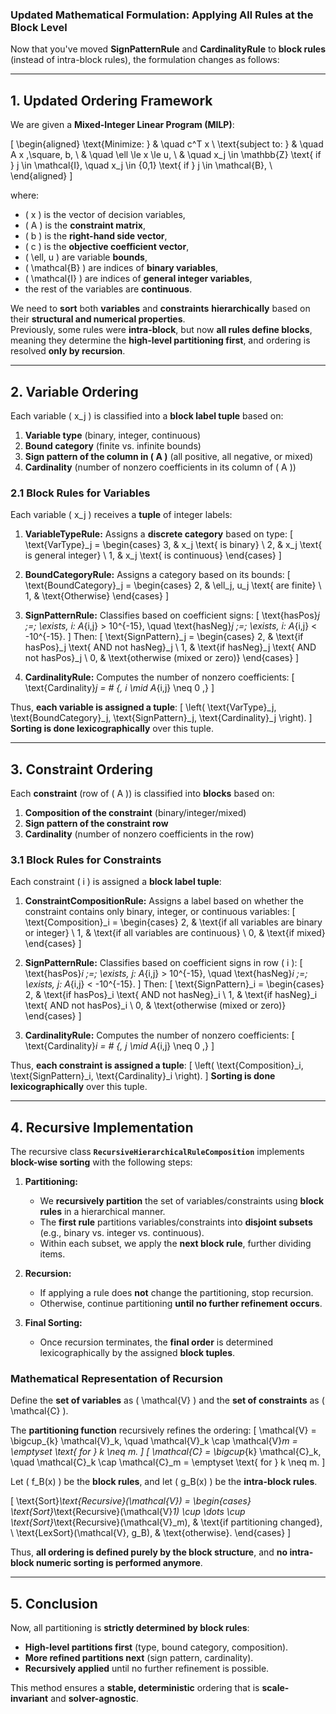 ### **Updated Mathematical Formulation: Applying All Rules at the Block Level**

Now that you've moved **SignPatternRule** and **CardinalityRule** to **block rules** (instead of intra-block rules), the formulation changes as follows:

---

## **1. Updated Ordering Framework**

We are given a **Mixed-Integer Linear Program (MILP)**:

\[
\begin{aligned}
\text{Minimize: } & \quad c^T x \\
\text{subject to: } & \quad A x \,\square\, b, \\
                   & \quad \ell \le x \le u, \\
                   & \quad x_j \in \mathbb{Z} \text{ if } j \in \mathcal{I}, \quad x_j \in \{0,1\} \text{ if } j \in \mathcal{B}, \\
\end{aligned}
\]

where:
- \( x \) is the vector of decision variables,
- \( A \) is the **constraint matrix**,
- \( b \) is the **right-hand side vector**,
- \( c \) is the **objective coefficient vector**,
- \( \ell, u \) are variable **bounds**,
- \( \mathcal{B} \) are indices of **binary variables**,
- \( \mathcal{I} \) are indices of **general integer variables**,
- the rest of the variables are **continuous**.

We need to **sort** both **variables** and **constraints** **hierarchically** based on their **structural and numerical properties**.  
Previously, some rules were **intra-block**, but now **all rules define blocks**, meaning they determine the **high-level partitioning first**, and ordering is resolved **only by recursion**.

---

## **2. Variable Ordering**

Each variable \( x_j \) is classified into a **block label tuple** based on:
1. **Variable type** (binary, integer, continuous)
2. **Bound category** (finite vs. infinite bounds)
3. **Sign pattern of the column in \( A \)** (all positive, all negative, or mixed)
4. **Cardinality** (number of nonzero coefficients in its column of \( A \))

### **2.1 Block Rules for Variables**
Each variable \( x_j \) receives a **tuple** of integer labels:

1. **VariableTypeRule:** Assigns a **discrete category** based on type:
   \[
   \text{VarType}_j =
   \begin{cases}
   3, & x_j \text{ is binary} \\
   2, & x_j \text{ is general integer} \\
   1, & x_j \text{ is continuous}
   \end{cases}
   \]
   
2. **BoundCategoryRule:** Assigns a category based on its bounds:
   \[
   \text{BoundCategory}_j =
   \begin{cases}
   2, & \ell_j, u_j \text{ are finite} \\
   1, & \text{Otherwise}
   \end{cases}
   \]

3. **SignPatternRule:** Classifies based on coefficient signs:
   \[
   \text{hasPos}_j \;=\; \exists\, i: A_{i,j} > 10^{-15}, 
   \quad 
   \text{hasNeg}_j \;=\; \exists\, i: A_{i,j} < -10^{-15}.
   \]
   Then:
   \[
   \text{SignPattern}_j =
   \begin{cases}
   2, & \text{if hasPos}_j \text{ AND not hasNeg}_j \\
   1, & \text{if hasNeg}_j \text{ AND not hasPos}_j \\
   0, & \text{otherwise (mixed or zero)}
   \end{cases}
   \]

4. **CardinalityRule:** Computes the number of nonzero coefficients:
   \[
   \text{Cardinality}_j = \# \{\, i \mid A_{i,j} \neq 0 \,\}
   \]

Thus, **each variable is assigned a tuple**:
\[
\left( \text{VarType}_j, \text{BoundCategory}_j, \text{SignPattern}_j, \text{Cardinality}_j \right).
\]
**Sorting is done lexicographically** over this tuple.

---

## **3. Constraint Ordering**

Each **constraint** (row of \( A \)) is classified into **blocks** based on:
1. **Composition of the constraint** (binary/integer/mixed)
2. **Sign pattern of the constraint row**
3. **Cardinality** (number of nonzero coefficients in the row)

### **3.1 Block Rules for Constraints**
Each constraint \( i \) is assigned a **block label tuple**:

1. **ConstraintCompositionRule:** Assigns a label based on whether the constraint contains only binary, integer, or continuous variables:
   \[
   \text{Composition}_i =
   \begin{cases}
   2, & \text{if all variables are binary or integer} \\
   1, & \text{if all variables are continuous} \\
   0, & \text{if mixed}
   \end{cases}
   \]

2. **SignPatternRule:** Classifies based on coefficient signs in row \( i \):
   \[
   \text{hasPos}_i \;=\; \exists\, j: A_{i,j} > 10^{-15}, 
   \quad 
   \text{hasNeg}_i \;=\; \exists\, j: A_{i,j} < -10^{-15}.
   \]
   Then:
   \[
   \text{SignPattern}_i =
   \begin{cases}
   2, & \text{if hasPos}_i \text{ AND not hasNeg}_i \\
   1, & \text{if hasNeg}_i \text{ AND not hasPos}_i \\
   0, & \text{otherwise (mixed or zero)}
   \end{cases}
   \]

3. **CardinalityRule:** Computes the number of nonzero coefficients:
   \[
   \text{Cardinality}_i = \# \{\, j \mid A_{i,j} \neq 0 \,\}
   \]

Thus, **each constraint is assigned a tuple**:
\[
\left( \text{Composition}_i, \text{SignPattern}_i, \text{Cardinality}_i \right).
\]
**Sorting is done lexicographically** over this tuple.

---

## **4. Recursive Implementation**
The recursive class **`RecursiveHierarchicalRuleComposition`** implements **block-wise sorting** with the following steps:

1. **Partitioning:**  
   - We **recursively partition** the set of variables/constraints using **block rules** in a hierarchical manner.
   - The **first rule** partitions variables/constraints into **disjoint subsets** (e.g., binary vs. integer vs. continuous).
   - Within each subset, we apply the **next block rule**, further dividing items.

2. **Recursion:**  
   - If applying a rule does **not** change the partitioning, stop recursion.
   - Otherwise, continue partitioning **until no further refinement occurs**.

3. **Final Sorting:**  
   - Once recursion terminates, the **final order** is determined lexicographically by the assigned **block tuples**.

### **Mathematical Representation of Recursion**
Define the **set of variables** as \( \mathcal{V} \) and the **set of constraints** as \( \mathcal{C} \).

The **partitioning function** recursively refines the ordering:
\[
\mathcal{V} = \bigcup_{k} \mathcal{V}_k, \quad \mathcal{V}_k \cap \mathcal{V}_m = \emptyset \text{ for } k \neq m.
\]
\[
\mathcal{C} = \bigcup_{k} \mathcal{C}_k, \quad \mathcal{C}_k \cap \mathcal{C}_m = \emptyset \text{ for } k \neq m.
\]

Let \( f_B(x) \) be the **block rules**, and let \( g_B(x) \) be the **intra-block rules**.

\[
\text{Sort}_\text{Recursive}(\mathcal{V}) =
\begin{cases}
\text{Sort}_\text{Recursive}(\mathcal{V}_1) \cup \dots \cup \text{Sort}_\text{Recursive}(\mathcal{V}_m), & \text{if partitioning changed}, \\
\text{LexSort}(\mathcal{V}, g_B), & \text{otherwise}.
\end{cases}
\]

Thus, **all ordering is defined purely by the block structure**, and **no intra-block numeric sorting is performed anymore**.

---

## **5. Conclusion**
Now, all partitioning is **strictly determined by block rules**:
- **High-level partitions first** (type, bound category, composition).
- **More refined partitions next** (sign pattern, cardinality).
- **Recursively applied** until no further refinement is possible.

This method ensures a **stable, deterministic** ordering that is **scale-invariant** and **solver-agnostic**.